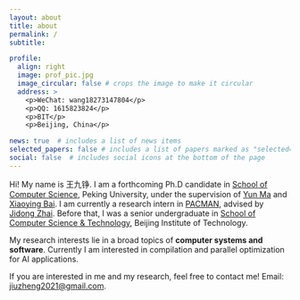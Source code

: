 ```yaml
---
layout: about
title: about
permalink: /
subtitle: 

profile:
  align: right
  image: prof_pic.jpg
  image_circular: false # crops the image to make it circular
  address: >
    <p>WeChat: wang18273147804</p>
    <p>QQ: 1615823824</p>
    <p>BIT</p>
    <p>Beijing, China</p>

news: true  # includes a list of news items
selected_papers: false # includes a list of papers marked as "selected={true}"
social: false  # includes social icons at the bottom of the page
---
```


Hi! My name is 王九铮. I am a forthcoming Ph.D candidate in [School of Computer Science](https://cs.pku.edu.cn/), Peking University, under the supervision of [Yun Ma](https://scholar.google.com/citations?user=1hnJ3TgAAAAJ&hl=zh-CN) and [Xiaoying Bai](https://scholar.google.com/citations?user=PzOx2UUAAAAJ&hl=zh-CN). I am currently a research intern in [PACMAN](https://pacman.cs.tsinghua.edu.cn/), advised by [Jidong Zhai](https://pacman.cs.tsinghua.edu.cn/~zjd/). Before that, I was a senior undergraduate in [School of Computer Science & Technology](https://cs.bit.edu.cn/), Beijing Institute of Technology.

My research interests lie in a broad topics of **computer systems and software**. Currently I am interested in compilation and parallel optimization for AI applications.

If you are interested in me and my research, feel free to contact me! Email: [jiuzheng2021@gmail.com](jiuzheng2021@gmail.com).
